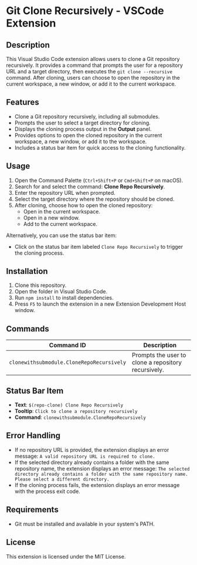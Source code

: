# Git Clone Recursively - VSCode Extension

## Description

This Visual Studio Code extension allows users to clone a Git repository recursively. It provides a command that prompts the user for a repository URL and a target directory, then executes the `git clone --recursive` command. After cloning, users can choose to open the repository in the current workspace, a new window, or add it to the current workspace.

## Features

- Clone a Git repository recursively, including all submodules.
- Prompts the user to select a target directory for cloning.
- Displays the cloning process output in the **Output** panel.
- Provides options to open the cloned repository in the current workspace, a new window, or add it to the workspace.
- Includes a status bar item for quick access to the cloning functionality.

## Usage

1. Open the Command Palette (`Ctrl+Shift+P` or `Cmd+Shift+P` on macOS).
2. Search for and select the command: **Clone Repo Recursively**.
3. Enter the repository URL when prompted.
4. Select the target directory where the repository should be cloned.
5. After cloning, choose how to open the cloned repository:
   - Open in the current workspace.
   - Open in a new window.
   - Add to the current workspace.

Alternatively, you can use the status bar item:
- Click on the status bar item labeled `Clone Repo Recursively` to trigger the cloning process.

## Installation

1. Clone this repository.
2. Open the folder in Visual Studio Code.
3. Run `npm install` to install dependencies.
4. Press `F5` to launch the extension in a new Extension Development Host window.

## Commands

| Command ID                       | Description                          |
|----------------------------------|--------------------------------------|
| `clonewithsubmodule.CloneRepoRecursively` | Prompts the user to clone a repository recursively. |

## Status Bar Item

- **Text**: `$(repo-clone) Clone Repo Recursively`
- **Tooltip**: `Click to clone a repository recursively`
- **Command**: `clonewithsubmodule.CloneRepoRecursively`

## Error Handling

- If no repository URL is provided, the extension displays an error message: `A valid repository URL is required to clone.`
- If the selected directory already contains a folder with the same repository name, the extension displays an error message: `The selected directory already contains a folder with the same repository name. Please select a different directory.`
- If the cloning process fails, the extension displays an error message with the process exit code.

## Requirements

- Git must be installed and available in your system's PATH.

## License

This extension is licensed under the MIT License.
